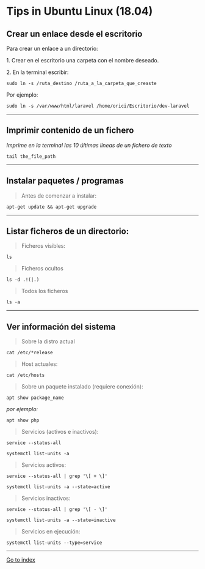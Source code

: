 # Tips in Ubuntu Linux (18.04)

## Crear un enlace desde el escritorio

Para crear un enlace a un directorio:

1.&nbsp;Crear en el escritorio una carpeta con el nombre deseado.

2.&nbsp;En la terminal escribir:

	sudo ln -s /ruta_destino /ruta_a_la_carpeta_que_creaste

Por ejemplo:

	sudo ln -s /var/www/html/laravel /home/orici/Escritorio/dev-laravel


***

## Imprimir contenido de un fichero

*Imprime en la terminal las 10 últimas líneas de un fichero de texto*

    tail the_file_path


***

## Instalar paquetes / programas

>Antes de comenzar a instalar:

	apt-get update && apt-get upgrade


***

## Listar ficheros de un directorio:

> Ficheros visibles:

	ls


> Ficheros ocultos

	ls -d .!(|.)


> Todos los ficheros

	ls -a


***

## Ver información del sistema

> Sobre la distro actual

	cat /etc/*release


> Host actuales:

	cat /etc/hosts


> Sobre un paquete instalado (requiere conexión):

	apt show package_name

*por ejemplo:*

	apt show php


> Servicios (activos e inactivos):

	service --status-all

	systemctl list-units -a


> Servicios activos:

	service --status-all | grep '\[ + \]'

	systemctl list-units -a --state=active


> Servicios inactivos:

	service --status-all | grep '\[ - \]'

	systemctl list-units -a --state=inactive


> Servicios en ejecución:

	systemctl list-units --type=service


***

[Go to index](../../README.md)
